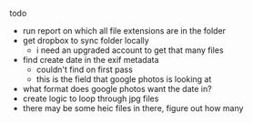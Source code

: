 todo
* run report on which all file extensions are in the folder
* get dropbox to sync folder locally
    * i need an upgraded account to get that many files
* find create date in the exif metadata
    * couldn't find on first pass
    * this is the field that google photos is looking at
* what format does google photos want the date in?
* create logic to loop through jpg files
* there may be some heic files in there, figure out how many